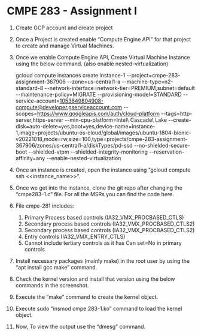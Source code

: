 # CMPE 283 - Assignment I

1. Create GCP account and create project
2. Once a Project is created enable “Compute Engine API” for that project to create and manage Virtual Machines.
3. Once we enable Compute Engine API, Create Virtual Machine Instance using the below command. (also enable nested-virtualization)
   
   gcloud compute instances create instance-1 --project=cmpe-283-assignment-367906 --zone=us-central1-a --machine-type=n2-standard-8
   --network-interface=network-tier=PREMIUM,subnet=default --maintenance-policy=MIGRATE --provisioning-model=STANDARD 
   --service-account=1053649804908-compute@developer.gserviceaccount.com --scopes=https://www.googleapis.com/auth/cloud-platform 
   --tags=http-server,https-server --min-cpu-platform=Intel\ Cascade\ Lake 
   --create-disk=auto-delete=yes,boot=yes,device-name=instance-1,image=projects/ubuntu-os-cloud/global/images/ubuntu-1804-bionic-v20221018,mode=rw,size=100,type=projects/cmpe-283-assignment-367906/zones/us-central1-a/diskTypes/pd-ssd 
   --no-shielded-secure-boot --shielded-vtpm --shielded-integrity-monitoring --reservation-affinity=any 
   --enable-nested-virtualization
   
4. Once an instance is created, open the instance using “gcloud compute ssh <<instance_name>>”.
   
5. Once we get into the instance, clone the git repo after changing the “cmpe283-1.c” file. For all the MSRs you can find the code here.
6. File cmpe-281 includes:
    1. Primary Process based controls (IA32_VMX_PROCBASED_CTLS)
    2. Secondary process based controls (IA32_VMX_PROCBASED_CTLS2)
    3. Secondary process based controls (IA32_VMX_PROCBASED_CTLS2)
    4. Entry controls (IA32_VMX_ENTRY_CTLS)
    5. Cannot include tertiary controls as it has Can set=No in primary controls
7. Install necessary packages (mainly make) in the root user by using the “apt install gcc make” command.
8. Check the kernel version and install that version using the below commands in the screenshot.

9. Execute the “make” command to create the kernel object.
10. Execute sudo “insmod cmpe 283-1.ko” command to load the kernel object.
11. Now, To view the output use the “dmesg” command.
   
